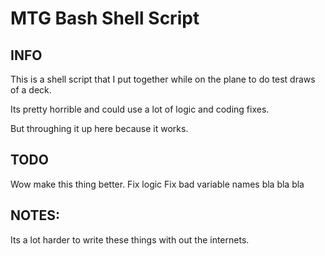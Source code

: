 MTG Bash Shell Script
=====================

INFO
----
This is a shell script that I put together while on the plane 
to do test draws of a deck. 

Its pretty horrible and could use a lot of logic and coding fixes. 

But throughing it up here because it works. 

TODO
----
Wow make this thing better. 
Fix logic
Fix bad variable names
bla bla bla

NOTES: 
------
Its a lot harder to write these things with out the internets. 
